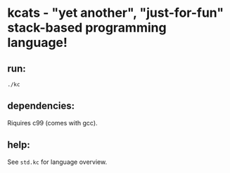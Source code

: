 # kcats - "yet another", "just-for-fun" stack-based programming language!

## run:

    ./kc

## dependencies:
     
Riquires c99 (comes with gcc).

## help:

See `std.kc` for language overview.

